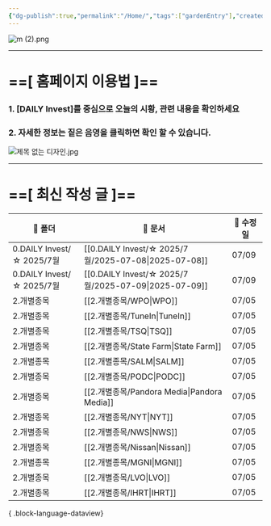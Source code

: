 ```yaml
---
{"dg-publish":true,"permalink":"/Home/","tags":["gardenEntry"],"created":"2025-06-09T13:40:49.286+09:00","updated":"2025-07-09T15:54:36.944+09:00"}
---
```


![m (2).png](/img/user/attachments/m%20(2).png)

------

# ==[ 홈페이지 이용법 ]==  

### 1. [DAILY Invest]를 중심으로 오늘의 시황, 관련 내용을 확인하세요

### 2. 자세한 정보는 짙은 음영을 클릭하면 확인 할 수 있습니다.

![제목 없는 디자인.jpg](/img/user/attachments/%EC%A0%9C%EB%AA%A9%20%EC%97%86%EB%8A%94%20%EB%94%94%EC%9E%90%EC%9D%B8.jpg)

----

# ==[ 최신 작성 글 ]==

| 📁 폴더                    | 📄 문서                                                  | 📅 수정일 |
| ------------------------ | ------------------------------------------------------ | ------ |
| 0.DAILY Invest/☆ 2025/7월 | [[0.DAILY Invest/☆ 2025/7월/2025-07-08\|2025-07-08]] | 07/09  |
| 0.DAILY Invest/☆ 2025/7월 | [[0.DAILY Invest/☆ 2025/7월/2025-07-09\|2025-07-09]] | 07/09  |
| 2.개별종목                   | [[2.개별종목/WPO\|WPO]]                                 | 07/05  |
| 2.개별종목                   | [[2.개별종목/TuneIn\|TuneIn]]                           | 07/05  |
| 2.개별종목                   | [[2.개별종목/TSQ\|TSQ]]                                 | 07/05  |
| 2.개별종목                   | [[2.개별종목/State Farm\|State Farm]]                   | 07/05  |
| 2.개별종목                   | [[2.개별종목/SALM\|SALM]]                               | 07/05  |
| 2.개별종목                   | [[2.개별종목/PODC\|PODC]]                               | 07/05  |
| 2.개별종목                   | [[2.개별종목/Pandora Media\|Pandora Media]]             | 07/05  |
| 2.개별종목                   | [[2.개별종목/NYT\|NYT]]                                 | 07/05  |
| 2.개별종목                   | [[2.개별종목/NWS\|NWS]]                                 | 07/05  |
| 2.개별종목                   | [[2.개별종목/Nissan\|Nissan]]                           | 07/05  |
| 2.개별종목                   | [[2.개별종목/MGNI\|MGNI]]                               | 07/05  |
| 2.개별종목                   | [[2.개별종목/LVO\|LVO]]                                 | 07/05  |
| 2.개별종목                   | [[2.개별종목/IHRT\|IHRT]]                               | 07/05  |

{ .block-language-dataview}

